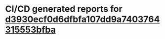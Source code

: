 # CI/CD generated reports for [d3930ecf0d6dfbfa107dd9a7403764315553bfba](https://github.com/hydephp/develop/commit/d3930ecf0d6dfbfa107dd9a7403764315553bfba)
